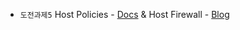 - `도전과제5` Host Policies - [Docs](https://docs.cilium.io/en/stable/security/policy/language/#host-policies) & Host Firewall - [Blog](https://cilium.io/blog/2025/08/15/host-firewall-primer/)
